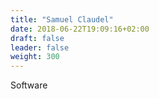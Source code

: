 ```yaml
---
title: "Samuel Claudel"
date: 2018-06-22T19:09:16+02:00
draft: false
leader: false
weight: 300
---
```


Software

